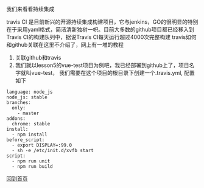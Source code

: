 我们来看看持续集成

travis CI 是目前新兴的开源持续集成构建项目，它与jenkins，GO的很明显的特别在于采用yaml格式，简洁清新独树一帜。目前大多数的github项目都已经移入到Travis CI的构建队列中，据说Travis CI每天运行超过4000次完整构建
travis如何和github关联在这里不介绍了，网上有一堆的教程
1. 关联github和travis
2. 我们就以lesson5的vue-test项目为例吧，我已经部署到github上了，项目名字就叫vue-test， 我们需要在这个项目的根目录下创建一个.travis.yml, 配置如下
```
language: node_js
node_js: stable
branches:
  only:
    - master
addons:
  chrome: stable
install:
  - npm install
before_script:
  - export DISPLAY=:99.0
  - sh -e /etc/init.d/xvfb start
script:
  - npm run unit
  - npm run build
```
[回到首页](../README.md/#前端测试教程)